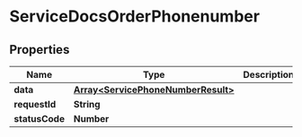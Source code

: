 

# ServiceDocsOrderPhonenumber


## Properties

| Name | Type | Description | Notes |
|------------ | ------------- | ------------- | -------------|
|**data** | [**Array&lt;ServicePhoneNumberResult&gt;**](ServicePhoneNumberResult.md) |  |  [optional] |
|**requestId** | **String** |  |  [optional] |
|**statusCode** | **Number** |  |  [optional] |



